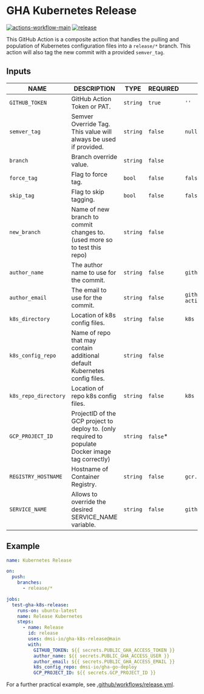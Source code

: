 # GHA Kubernetes Release

[![actions-workflow-main][actions-workflow-main-badge]][actions-workflow-main]
[![release][release-badge]][release]

This GitHub Action is a composite action that handles the pulling and population of Kubernetes configuration files into a `release/*` branch. This action will also tag the new commit with a provided `semver_tag`.

## Inputs

| NAME                 | DESCRIPTION                                                                                       | TYPE     | REQUIRED  | DEFAULT                     |
| -------------------- | ------------------------------------------------------------------------------------------------- | -------- | --------- | --------------------------- |
| `GITHUB_TOKEN`       | GitHub Action Token or PAT.                                                                       | `string` | `true`    | `''`                        |
| `semver_tag`         | Semver Override Tag. This value will always be used if provided.                                  | `string` | `false`   | `null`                      |
| `branch`             | Branch override value.                                                                            | `string` | `false`   |                             |
| `force_tag`          | Flag to force tag.                                                                                | `bool`   | `false`   | `false`                     |
| `skip_tag`           | Flag to skip tagging.                                                                             | `bool`   | `false`   | `false`                     |
| `new_branch`         | Name of new branch to commit changes to. (used more so to test this repo)                         | `string` | `false`   |                             |
| `author_name`        | The author name to use for the commit.                                                            | `string` | `false`   | `github-actions`            |
| `author_email`       | The email to use for the commit.                                                                  | `string` | `false`   | `github-actions@github.com` |
| `k8s_directory`      | Location of k8s config files.                                                                     | `string` | `false`   | `k8s`                       |
| `k8s_config_repo`    | Name of repo that may contain additional default Kubernetes config files.                         | `string` | `false`   |                             |
| `k8s_repo_directory` | Location of repo k8s config files.                                                                | `string` | `false`   | `k8s`                       |
| `GCP_PROJECT_ID`     | ProjectID of the GCP project to deploy to. (only required to populate Docker image tag correctly) | `string` | `false`\* |                             |
| `REGISTRY_HOSTNAME`  | Hostname of Container Registry.                                                                   | `string` | `false`   | `gcr.io`                    |
| `SERVICE_NAME`       | Allows to override the desired SERVICE_NAME variable.                                             | `string` | `false`   | `github.repository`         |

## Example

```yaml
name: Kubernetes Release

on:
  push:
    branches:
      - release/*

jobs:
  test-gha-k8s-release:
    runs-on: ubuntu-latest
    name: Release Kubernetes
    steps:
      - name: Release
        id: release
        uses: dmsi-io/gha-k8s-release@main
        with:
          GITHUB_TOKEN: ${{ secrets.PUBLIC_GHA_ACCESS_TOKEN }}
          author_name: ${{ secrets.PUBLIC_GHA_ACCESS_USER }}
          author_email: ${{ secrets.PUBLIC_GHA_ACCESS_EMAIL }}
          k8s_config_repo: dmsi-io/gha-go-deploy
          GCP_PROJECT_ID: ${{ secrets.GCP_PROJECT_ID }}
```

For a further practical example, see [.github/workflows/release.yml](.github/workflows/main.yml).

<!-- badge links -->

[actions-workflow-main]: https://github.com/dmsi-io/gha-k8s-release/actions/query?workflow%3ATest%20gha-k8s-release
[actions-workflow-main-badge]: https://img.shields.io/github/workflow/status/dmsi-io/gha-k8s-release/Test%20gha-k8s-release?label=Test%20gha-k8s-release&style=for-the-badge&logo=github
[release]: https://github.com/dmsi-io/gha-k8s-release/releases
[release-badge]: https://img.shields.io/github/v/release/dmsi-io/gha-k8s-release?style=for-the-badge&logo=github
